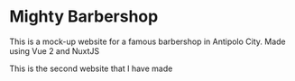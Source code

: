 # Mighty Barbershop

This is a mock-up website for a famous barbershop in Antipolo City.
Made using Vue 2 and NuxtJS 


This is the second website that I have made